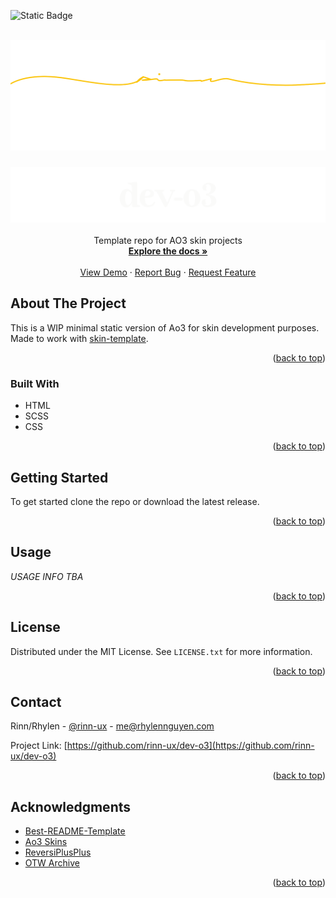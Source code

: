 <a id="readme-top"></a>

![Static Badge](https://img.shields.io/badge/progress-WIP-red?style=for-the-badge)

<br />
<div align="center">
  <a href="https://github.com/rinn-ux/dev-o3">
    <img src="https://github.com/rinn-ux/.github/blob/main/profile/header-tp.png?raw=true)" alt="Logo" >
  </a>

  <h3 align="center"><img src="./public/dev-o3.png" alt="dev-o3"></h3>

  <p align="center">
    Template repo for AO3 skin projects
    <br />
    <a href="https://github.com/rinn-ux/dev-o3"><strong>Explore the docs »</strong></a>
    <br />
    <br />
    <a href="https://github.com/rinn-ux/dev-o3">View Demo</a>
    ·
    <a href="https://github.com/rinn-ux/dev-o3/issues/new?labels=bug&template=bug-report---.md">Report Bug</a>
    ·
    <a href="https://github.com/rinn-ux/dev-o3/issues/new?labels=enhancement&template=feature-request---.md">Request Feature</a>
  </p>
</div>

## About The Project

This is a WIP minimal static version of Ao3 for skin development purposes. Made to work with [skin-template](https://github.com/rinn-ux/skin-template). 
<!--Here's a blank template to get started: To avoid retyping too much info. Do a search and replace with your text editor for the following: `github_username`, `repo_name`, `twitter_handle`, `linkedin_username`, `email_client`, `email`, `project_title`, `project_description`-->

<p align="right">(<a href="#readme-top">back to top</a>)</p>

### Built With

- HTML
- SCSS
- CSS

<p align="right">(<a href="#readme-top">back to top</a>)</p>

## Getting Started
To get started clone the repo or download the latest release.


<p align="right">(<a href="#readme-top">back to top</a>)</p>

## Usage
*USAGE INFO TBA*

<p align="right">(<a href="#readme-top">back to top</a>)</p>


<!-- LICENSE -->
## License

Distributed under the MIT License. See `LICENSE.txt` for more information.

<p align="right">(<a href="#readme-top">back to top</a>)</p>



<!-- CONTACT -->
## Contact

Rinn/Rhylen - [@rinn-ux](https://rinn-ux.tumblr.com) - me@rhylennguyen.com

Project Link: [https://github.com/rinn-ux/dev-o3](https://github.com/rinn-ux/dev-o3)
<p align="right">(<a href="#readme-top">back to top</a>)</p>



<!-- ACKNOWLEDGMENTS -->
## Acknowledgments

* [Best-README-Template](https://github.com/othneildrew/Best-README-Template)
* [Ao3 Skins](https://www.tumblr.com/ao3skin)
* [ReversiPlusPlus](https://github.com/galaxygrotesque/ReversiPlusPlus)
* [OTW Archive](https://github.com/otwcode/otwarchive)

<p align="right">(<a href="#readme-top">back to top</a>)</p>


<!-- https://www.markdownguide.org/basic-syntax/#reference-style-links -->

[Vue.js]: https://img.shields.io/badge/Vue.js-35495E?style=for-the-badge&logo=vuedotjs&logoColor=4FC08D
[Vue-url]: https://vuejs.org/
[TailwindCSS]: https://img.shields.io/badge/tailwindcss-gray?style=for-the-badge&logo=tailwindcss&logoColor=%230ea5e9
[Tailwind-url]: https://tailwindcss.com/
